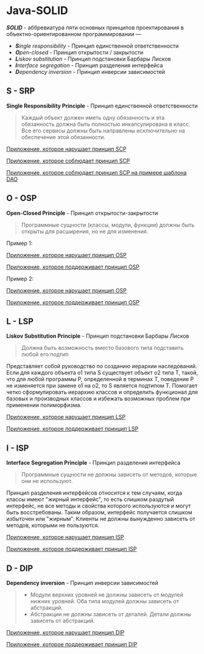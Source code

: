 # Java-SOLID

__*SOLID*__ - аббревиатура пяти основных принципов проектирования в объектно-ориентированном программировании —
* __*S*__*ingle responsibility* - Принцип единственной ответственности
* __*O*__*pen-closed* - Принцип открытости / закрытости
* __*L*__*iskov substitution* - Принцип подстановки Барбары Лисков
* __*I*__*nterface segregation* - Принцип разделения интерфейса
* __*D*__*ependency inversion* - Принцип инверсии зависимостей

## __S__ - __SRP__

__Single Responsibility Principle__ - Принцип единственной ответственности

> Каждый объект должен иметь одну обязанность и эта обязанность должна быть полностью инкапсулирована в класс. Все его сервисы должны быть направлены исключительно на обеспечение этой обязанности.

[Приложение, которое нарушает принцип SCP]()

[Приложение, которое соблюдает принцип SCP]()

[Приложение, которое соблюдает принцип SCP на примере шаблона DAO]()

## __O__ - __OSP__

__Open-Closed Principle__ - Принцип открытости-закрытости

> Программные сущности (классы, модули, функции) должны быть открыты для расширения, но не для изменения.

Пример 1:

[Приложение, которое нарушает принцип OSP]()

[Приложение, которое поддерживает принцип OSP]()

Пример 2:

[Приложение, которое нарушает принцип OSP]()

[Приложение, которое поддерживает принцип OSP]()

## __L__ - __LSP__

__Liskov Substitution Principle__ - Принцип подстановки Барбары Лисков

> Должна быть возможность вместо базового типа подставить любой его подтип

Представляет собой руководство по созданию иерархии наследований.
Если для каждого объекта o1 типа S существует объект o2 типа T, такой, что для любой программы P, определенной в терминах T, поведение P не изменяется при замене o1 на o2, то S является подтипом T.
Помогает четко сформулировать иерархию классов и определить функционал для базовых и производных классов и избежать возможных проблем при применении полиморфизма.

[Приложение, которое нарушает принцип LSP]()

[Приложение, которое поддерживает принцип LSP]()

## __I__ - __ISP__

__Interface Segregation Principle__ - Принцип разделения интерфейса

> Программные сущности не должны зависеть от методов, которые они не используют.
 
Принцип разделения интерфейсов относится к тем случаям, когда классы имеют "жирный интерфейс", то есть слишком раздутый интерфейс, не все методы и свойства которого используются и могут быть восстребованы. Таким образом, интерфейс получается слишком избыточен или "жирным". 
Клиенты не должны вынужденно зависеть от методов, которыми не пользуются.

[Приложение, которое нарушает принцип ISP]()

[Приложение, которое поддерживает принцип ISP]()

## __D__ - __DIP__

__Dependency inversion__ - Принцип инверсии зависимостей

> * Модули верхних уровней не должны зависеть от модулей нижних уровней. Оба типа модулей должны зависеть от абстракций.
> * Абстракции не должны зависеть от деталей. Детали должны зависеть от абстракций.

[Приложение, которое нарушает принцип DIP]()

[Приложение, которое поддерживает принцип DIP]()